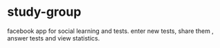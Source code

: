 study-group
===========

facebook app for social learning and tests. enter new tests, share them , answer tests and view statistics.